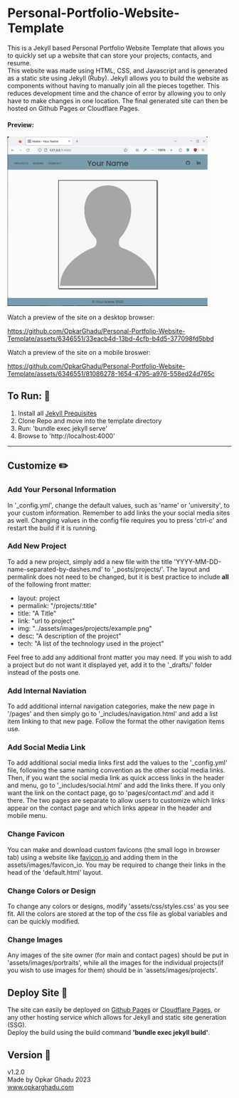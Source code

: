 # Personal-Portfolio-Website-Template  
This is a Jekyll based Personal Portfolio Website Template that allows you to quickly set up a website that can store your projects, contacts, and resume.  
This website was made using HTML, CSS, and Javascript and is generated as a static site using Jekyll (Ruby). Jekyll allows you to build the website as components without having to manually join all the pieces together. This reduces development time and the chance of error by allowing you to only have to make changes in one location. The final generated site can then be hosted on Github Pages or Cloudflare Pages.  
#### Preview:
<img src="https://github.com/OpkarGhadu/Personal-Portfolio-Website-Template/blob/master/assets/images/projects/project_portfolio.png" width="450">

Watch a preview of the site on a desktop browser:

https://github.com/OpkarGhadu/Personal-Portfolio-Website-Template/assets/6346551/33eacb4d-13bd-4cfb-b4d5-377098fd5bbd

Watch a preview of the site on a mobile broswer:

https://github.com/OpkarGhadu/Personal-Portfolio-Website-Template/assets/6346551/81086278-1654-4795-a976-558ed24d765c


## To Run: :runner:

1. Install all [Jekyll Prequisites](https://jekyllrb.com/docs/installation/)
2. Clone Repo and move into the template directory
3. Run: 'bundle exec jekyll serve'
4. Browse to 'http://localhost:4000'
--- 
## Customize :pencil2:
### Add Your Personal Information

In '_config.yml', change the default values, such as 'name' or 'university', to your custom information. Remember to add links the your social media sites as well. Changing values in the config file requires you to press 'ctrl-c' and restart the build if it is running.
### Add New Project

To add a new project, simply add a new file with the title 'YYYY-MM-DD-name-separated-by-dashes.md' to '_posts/projects/'. The layout and permalink does not need to be changed, but it is best practice to include **all** of the following front matter:  
- layout: project
- permalink: "/projects/:title"
- title:  "A Title"
- link: "url to project"
- img: "../assets/images/projects/example.png"
- desc: "A description of the project"
- tech: "A list of the technology used in the project"

Feel free to add any additional front matter you may need. If you wish to add a project but do not want it displayed yet, add it to the '_drafts/' folder instead of the posts one.
### Add Internal Naviation
To add additional internal navigation categories, make the new page in '/pages' and then simply go to '_includes/navigation.html' and add a list item linking to that new page. Follow the format the other navigation items use.
### Add Social Media Link
To add additional social media links first add the values to the '_config.yml' file, following the same naming convention as the other social media links. Then, if you want the social media link as quick access links in the header and menu, go to '_includes/social.html' and add the links there. If you only want the link on the contact page, go to 'pages/contact.md' and add it there. The two pages are separate to allow users to customize which links appear on the contact page and which links appear in the header and mobile menu.
### Change Favicon
You can make and download custom favicons (the small logo in browser tab) using a website like [favicon.io](https://favicon.io/) and adding them in the assets/images/favicon_io. You may be required to change their links in the head of the 'default.html' layout.
### Change Colors or Design  
To change any colors or designs, modify 'assets/css/styles.css' as you see fit. All the colors are stored at the top of the css file as global variables and can be quickly modified.
### Change Images
Any images of the site owner (for main and contact pages) should be put in 'assets/images/portraits', while all the images for the individual projects(if you wish to use images for them) should be in 'assets/images/projects'.
## Deploy Site :rocket:
The site can easily be deployed on [Github Pages](https://docs.github.com/en/pages/setting-up-a-github-pages-site-with-jekyll/creating-a-github-pages-site-with-jekyll) or [Cloudflare Pages](https://developers.cloudflare.com/pages/framework-guides/deploy-a-jekyll-site/), or any other hosting service which allows for Jekyll and static site generation (SSG).  
Deploy the build using the build command **'bundle exec jekyll build'**.
## Version :monkey:
v1.2.0\
Made by Opkar Ghadu 2023\
www.opkarghadu.com
